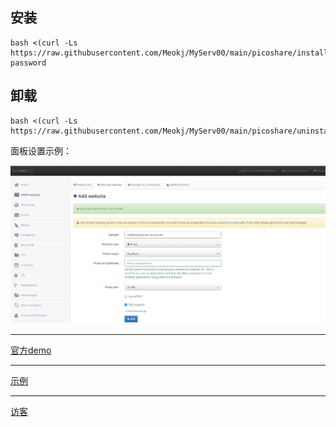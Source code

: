## 安装
```
bash <(curl -Ls https://raw.githubusercontent.com/Meokj/MyServ00/main/picoshare/install.sh) password
```
## 卸载
```
bash <(curl -Ls https://raw.githubusercontent.com/Meokj/MyServ00/main/picoshare/uninstall.sh) 
```

面板设置示例：

![面板设置图片](filebrowser/picture.png)

---
[官方demo](https://demo.pico.rocks/)

---
[示例](https://coffeebabycolor.serv00.net/)

---
[访客](https://coffeebabycolor.serv00.net/g/N2BUyKe6KDGmkrHS)
